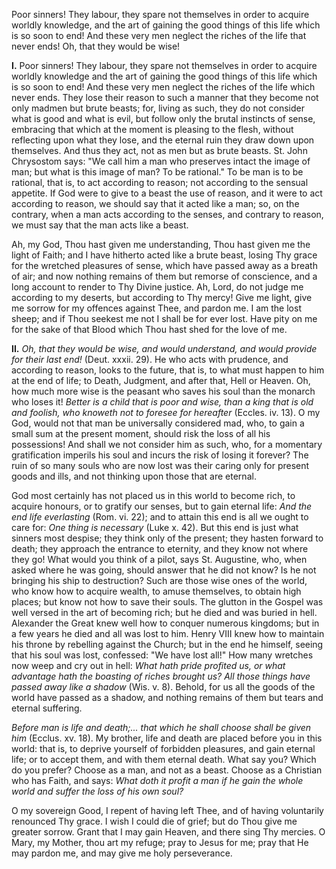 
Poor sinners! They labour, they spare not themselves in order to acquire worldly knowledge, and the art of gaining the good things of this life which is so soon to end! And these very men neglect the riches of the life that never ends! Oh, that they would be wise!

**I\.** Poor sinners! They labour, they spare not themselves in order to acquire worldly knowledge and the art of gaining the good things of this life which is so soon to end! And these very men neglect the riches of the life which never ends. They lose their reason to such a manner that they become not only madmen but brute beasts; for, living as such, they do not consider what is good and what is evil, but follow only the brutal instincts of sense, embracing that which at the moment is pleasing to the flesh, without reflecting upon what they lose, and the eternal ruin they draw down upon themselves. And thus they act, not as men but as brute beasts. St. John Chrysostom says: \"We call him a man who preserves intact the image of man; but what is this image of man? To be rational.\" To be man is to be rational, that is, to act according to reason; not according to the sensual appetite. If God were to give to a beast the use of reason, and it were to act according to reason, we should say that it acted like a man; so, on the contrary, when a man acts according to the senses, and contrary to reason, we must say that the man acts like a beast.

Ah, my God, Thou hast given me understanding, Thou hast given me the light of Faith; and I have hitherto acted like a brute beast, losing Thy grace for the wretched pleasures of sense, which have passed away as a breath of air; and now nothing remains of them but remorse of conscience, and a long account to render to Thy Divine justice. Ah, Lord, do not judge me according to my deserts, but according to Thy mercy! Give me light, give me sorrow for my offences against Thee, and pardon me. I am the lost sheep; and if Thou seekest me not I shall be for ever lost. Have pity on me for the sake of that Blood which Thou hast shed for the love of me.

**II\.** *Oh, that they would be wise, and would understand, and would provide for their last end!* (Deut. xxxii. 29). He who acts with prudence, and according to reason, looks to the future, that is, to what must happen to him at the end of life; to Death, Judgment, and after that, Hell or Heaven. Oh, how much more wise is the peasant who saves his soul than the monarch who loses it! *Better is a child that is poor and wise, than a king that is old and foolish, who knoweth not to foresee for hereafter* (Eccles. iv. 13). O my God, would not that man be universally considered mad, who, to gain a small sum at the present moment, should risk the loss of all his possessions! And shall we not consider him as such, who, for a momentary gratification imperils his soul and incurs the risk of losing it forever? The ruin of so many souls who are now lost was their caring only for present goods and ills, and not thinking upon those that are eternal.

God most certainly has not placed us in this world to become rich, to acquire honours, or to gratify our senses, but to gain eternal life: *And the end life everlasting* (Rom. vi. 22); and to attain this end is all we ought to care for: *One thing is necessary* (Luke x. 42). But this end is just what sinners most despise; they think only of the present; they hasten forward to death; they approach the entrance to eternity, and they know not where they go! What would you think of a pilot, says St. Augustine, who, when asked where he was going, should answer that he did not know? Is he not bringing his ship to destruction? Such are those wise ones of the world, who know how to acquire wealth, to amuse themselves, to obtain high places; but know not how to save their souls. The glutton in the Gospel was well versed in the art of becoming rich; but he died and was buried in hell. Alexander the Great knew well how to conquer numerous kingdoms; but in a few years he died and all was lost to him. Henry VIII knew how to maintain his throne by rebelling against the Church; but in the end he himself, seeing that his soul was lost, confessed: \"We have lost all!\" How many wretches now weep and cry out in hell: *What hath pride profited us, or what advantage hath the boasting of riches brought us? All those things have passed away like a shadow* (Wis. v. 8). Behold, for us all the goods of the world have passed as a shadow, and nothing remains of them but tears and eternal suffering.

*Before man is life and death;... that which he shall choose shall be given him* (Ecclus. xv. 18). My brother, life and death are placed before you in this world: that is, to deprive yourself of forbidden pleasures, and gain eternal life; or to accept them, and with them eternal death. What say you? Which do you prefer? Choose as a man, and not as a beast. Choose as a Christian who has Faith, and says: *What doth it profit a man if he gain the whole world and suffer the loss of his own soul?*

O my sovereign Good, I repent of having left Thee, and of having voluntarily renounced Thy grace. I wish I could die of grief; but do Thou give me greater sorrow. Grant that I may gain Heaven, and there sing Thy mercies. O Mary, my Mother, thou art my refuge; pray to Jesus for me; pray that He may pardon me, and may give me holy perseverance.

